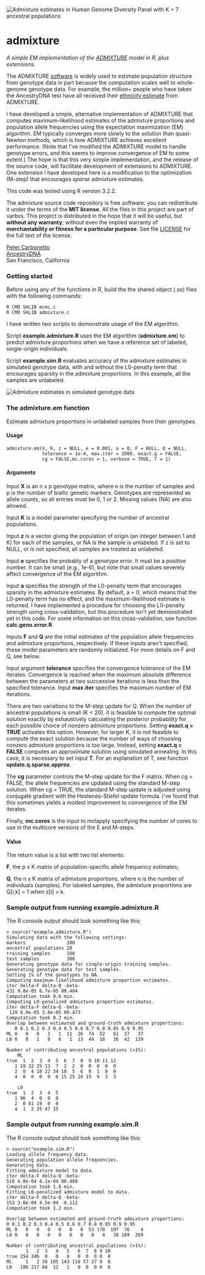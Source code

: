 ![Admixture estimates in Human Genome Diversity Panel with K = 7
  ancestral populations](hgdp.gif)

# admixture

*A simple EM implementation of the
[ADMIXTURE](http://dx.doi.org/10.1101/gr.094052.109) model in
R, plus extensions.*

The ADMIXTURE
[software](https://www.genetics.ucla.edu/software/admixture/) is
widely used to estimate population structure from genotype data in
part because the computation scales well to whole-genome genotype
data. For example, the million+ people who have taken the AncestryDNA
test have all received their [ethnicity
estimate](http://dna.ancestry.com/resource/whitePaper/AncestryDNA-Ethnicity-White-Paper)
from ADMIXTURE.

I have developed a simple, alternative implementation of ADMIXTURE
that computes maximum-likelihood estimates of the admixture
proportions and population allele frequencies using the expectation
maximization (EM) algorithm. EM typically converges more slowly to the
solution than quasi-Newton methods, which is how ADMIXTURE achieves
excellent performance. (Note that I've modified the ADMIXTURE model to
handle genotype errors, and this seems to improve convergence of EM to
some extent.) The hope is that this very simple implementation, and
the release of the source code, will facilitate development of
extensions to ADMIXTURE. One extension I have developed here is a
modification to the optimization (M-step) that encourages *sparse*
admixture estimates.

This code was tested using R version 3.2.2.

The admixture source code repository is free software: you can
redistribute it under the terms of the **MIT license**. All the files
in this project are part of varbvs. This project is distributed in the
hope that it will be useful, but **without any warranty**; without
even the implied warranty of **merchantability or fitness for a
particular purpose**. See file [LICENSE](LICENSE) for the full text of
the license.

[Peter Carbonetto](http://www.cs.ubc.ca/spider/pcarbo)<br>
[AncestryDNA](http://dna.ancestry.com)<br>
San Francisco, California

### Getting started

Before using any of the functions in R, build the the shared object
(.so) files with the following commands:

    R CMD SHLIB mcmc.c
    R CMD SHLIB admixture.c

I have written two scripts to demonstrate usage of the EM algorithm.

Script **example.admixture.R** uses the EM algorithm
(**admixture.em**) to predict admixture proportions when we have a
reference set of labeled, single-origin individuals.

Script **example.sim.R** evaluates accuracy of the admixture estimates
in simulated genotype data, with and without the L0-penalty term that
encourages sparsity in the admixture proportions. In this example, all
the samples are unlabeled.

![Admixture estimates in simulated genotype data](example-sim-error.gif)

### The admixture.em function

Estimate admixture proportions in unlabeled samples from their
genotypes.

#### Usage

    admixture.em(X, K, z = NULL, e = 0.001, a = 0, F = NULL, Q = NULL,
    			 tolerance = 1e-4, max.iter = 1000, exact.q = FALSE,	
                 cg = FALSE,mc.cores = 1, verbose = TRUE, T = 1)

#### Arguments
				 
Input **X** is an n x p genotype matrix, where n is the number of
samples and p is the number of biallic genetic markers. Genotypes are
represented as allele counts, so all entries must be 0, 1 or
2. Missing values (NA) are also allowed.

Input **K** is a model parameter specifying the number of ancestral
populations.

Input **z** is a vector giving the population of origin (an integer
between 1 and K) for each of the samples, or NA is the sample is
unlabeled. If z is set to NULL, or is not specified, all samples are
treated as unlabeled.

Input **e** specifies the probably of a genotype error. It must be a
positive number. It can be small (e.g., 1e-6), but note that small
values severely affect convergence of the EM algorithm.

Input **a** specifies the strength of the L0-penalty term that
encourages sparsity in the admixture estimates. By default, a = 0,
which means that the L0-penalty term has no effect, and the
maximum-likelihood estimate is returned. I have implemented a
procedure for choosing the L0-penalty strength using cross-validation,
but this procedure isn't yet demonstrated yet in this code. For some
information on this cross-validation, see function
**calc.geno.error.R**.

Inputs **F** and **Q** are the initial estimates of the population
allele frequencies and admixture proportions, respectively. If these
inputs aren't specified, these model parameters are randomly
initialized. For more details on F and Q, see below.

Input argument **tolerance** specifies the convergence tolerance of
the EM iterates. Convergence is reached when the maximum absolute
difference between the parameters at two successive iterations is less
than the specified tolerance. Input **max.iter** specifies the maximum
number of EM iterations.

There are two variations to the M-step update for Q. When the number
of ancestral populations is small (K < 20), it is feasible to compute
the optimal solution exactly by exhaustively calculating the posterior
probability for each possible choice of nonzero admixture proportions.
Setting **exact.q = TRUE** activates this option. However, for larger
K, it is not feasible to compute the exact solution because the number
of ways of choosing nonzero admixture proportions is too
large. Instead, setting **exact.q = FALSE** computes an approximate
solution using simulated annealing. In this case, it is necessary to
set input **T**. For an explanation of T, see function
**update.q.sparse.approx**.

The **cg** parameter controls the M-step update for the F matrix. When
cg = FALSE, the allele frequencies are updated using the standard
M-step solution. When cg = TRUE, the standard M-step update is
adjusted using conjugate gradient with the Hestenes-Stiefel update
formula. I've found that this sometimes yields a modest improvement to
convergence of the EM iterates.

Finally, **mc.cores** is the input to mclapply specifying the number
of cores to use in the multicore versions of the E and M-steps.

#### Value

The return value is a list with two list elements:

**F**, the p x K matrix of population-specific allele frequency
estimates;

**Q**, the n x K matrix of admixture proportions, where n is the
number of individuals (samples). For labeled samples, the admixture
proportions are Q[i,k] = 1 when z[i] = k.

### Sample output from running example.admixture.R

The R console output should look something like this:

    > source("example.admixture.R")
    Simulating data with the following settings:
    markers               200
    ancestral populations 20
    training samples      100
	test samples          300
	Generating genotype data for single-origin training samples.
	Generating genotype data for test samples.
	Setting 1% of the genotypes to NA.
	Computing maximum-likelihood admixture proportion estimates.
	iter delta-F delta-Q -beta-
	431 9.8e-05 6.7e-05 00.484
	Computation took 0.6 min.
	Computing L0-penalized admixture proportion estimates.
	iter delta-F delta-Q -beta-
	 119 9.9e-05 3.0e-05 00.473
	Computation took 0.2 min.
	Overlap between estimated and ground-truth admixture proportions:
	   0 0.1 0.2 0.3 0.4 0.5 0.6 0.7 0.8 0.85 0.9 0.95
	ML 0   0   0   1   1  11  26  74  52   61  37   37
	L0 0   0   1   0   6   1  13  44  18   36  42  139

	Number of contributing ancestral populations (>1%):
	    ML
	true  1  2  3  4  5  6  7  8  9 10 11 12
	   1 19 32 25 13  7  2  2  0  0  0  0  0
	   2  0  4 10 22 34 18  5  6  0  1  0  0
	   4  0  0  0  0  6 15 25 24 15  9  3  3
	   
	    L0
	true  1  2  3  4  5
	   1 96  4  0  0  0
	   2  0 81 19  0  0
	   4  1  2 35 47 15

### Sample output from running example.sim.R

The R console output should look something like this:

    > source("example.sim.R")
    Loading allele frequency data.
    Generating population allele frequencies.
    Generating data.
    Fitting admixture model to data.
    iter delta-F delta-Q -beta-
    510 4.8e-04 4.1e-04 00.489
    Computation took 1.8 min.
    Fitting L0-penalized admixture model to data.
    iter delta-F delta-Q -beta-
    153 3.0e-04 4.5e-04 -0.112
    Computation took 1.2 min.

    Overlap between estimated and ground-truth admixture proportions:
    0 0.1 0.2 0.3 0.4 0.5 0.6 0.7 0.8 0.85 0.9 0.95
	ML 0   0   0   0   0   0   0  53 170  197  76    4
	L0 0   0   0   0   0   0   0   0   4   38 189  269

	Number of contributing ancestral populations (>1%):
	       1   2  3   4   5   6  7  8 9 10
	true 254 246  0   0   0   0  0  0 0  0
	ML     1   2 38 105 143 118 57 27 9  0
	L0   186 217 84  12   1   0  0  0 0  0
			
